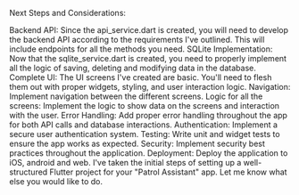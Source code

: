 Next Steps and Considerations:

Backend API: Since the api_service.dart is created, you will need to develop the backend API according to the requirements I've outlined. This will include endpoints for all the methods you need.
SQLite Implementation: Now that the sqlite_service.dart is created, you need to properly implement all the logic of saving, deleting and modifying data in the database.
Complete UI: The UI screens I've created are basic. You'll need to flesh them out with proper widgets, styling, and user interaction logic.
Navigation: Implement navigation between the different screens.
Logic for all the screens: Implement the logic to show data on the screens and interaction with the user.
Error Handling: Add proper error handling throughout the app for both API calls and database interactions.
Authentication: Implement a secure user authentication system.
Testing: Write unit and widget tests to ensure the app works as expected.
Security: Implement security best practices throughout the application.
Deployment: Deploy the application to iOS, android and web.
I've taken the initial steps of setting up a well-structured Flutter project for your "Patrol Assistant" app. Let me know what else you would like to do.


